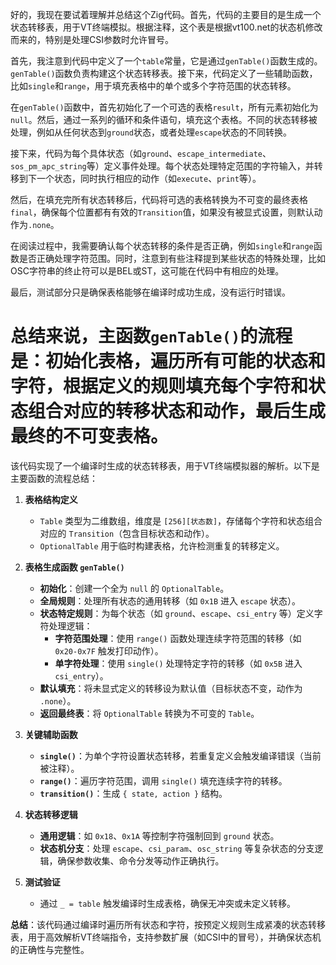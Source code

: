 好的，我现在要试着理解并总结这个Zig代码。首先，代码的主要目的是生成一个状态转移表，用于VT终端模拟。根据注释，这个表是根据vt100.net的状态机修改而来的，特别是处理CSI参数时允许冒号。

首先，我注意到代码中定义了一个`table`常量，它是通过`genTable()`函数生成的。`genTable()`函数负责构建这个状态转移表。接下来，代码定义了一些辅助函数，比如`single`和`range`，用于填充表格中的单个或多个字符范围的状态转移。

在`genTable()`函数中，首先初始化了一个可选的表格`result`，所有元素初始化为`null`。然后，通过一系列的循环和条件语句，填充这个表格。不同的状态转移被处理，例如从任何状态到`ground`状态，或者处理`escape`状态的不同转换。

接下来，代码为每个具体状态（如`ground`、`escape_intermediate`、`sos_pm_apc_string`等）定义事件处理。每个状态处理特定范围的字符输入，并转移到下一个状态，同时执行相应的动作（如`execute`、`print`等）。

然后，在填充完所有状态转移后，代码将可选的表格转换为不可变的最终表格`final`，确保每个位置都有有效的`Transition`值，如果没有被显式设置，则默认动作为`.none`。

在阅读过程中，我需要确认每个状态转移的条件是否正确，例如`single`和`range`函数是否正确处理字符范围。同时，注意到有些注释提到某些状态的特殊处理，比如OSC字符串的终止符可以是BEL或ST，这可能在代码中有相应的处理。

最后，测试部分只是确保表格能够在编译时成功生成，没有运行时错误。

总结来说，主函数`genTable()`的流程是：初始化表格，遍历所有可能的状态和字符，根据定义的规则填充每个字符和状态组合对应的转移状态和动作，最后生成最终的不可变表格。
================================================
该代码实现了一个编译时生成的状态转移表，用于VT终端模拟器的解析。以下是主要函数的流程总结：

1. **表格结构定义**  
   - `Table` 类型为二维数组，维度是 `[256][状态数]`，存储每个字符和状态组合对应的 `Transition`（包含目标状态和动作）。
   - `OptionalTable` 用于临时构建表格，允许检测重复的转移定义。

2. **表格生成函数 `genTable()`**  
   - **初始化**：创建一个全为 `null` 的 `OptionalTable`。
   - **全局规则**：处理所有状态的通用转移（如 `0x1B` 进入 `escape` 状态）。
   - **状态特定规则**：为每个状态（如 `ground`、`escape`、`csi_entry` 等）定义字符处理逻辑：
     - **字符范围处理**：使用 `range()` 函数处理连续字符范围的转移（如 `0x20-0x7F` 触发打印动作）。
     - **单字符处理**：使用 `single()` 处理特定字符的转移（如 `0x5B` 进入 `csi_entry`）。
   - **默认填充**：将未显式定义的转移设为默认值（目标状态不变，动作为 `.none`）。
   - **返回最终表**：将 `OptionalTable` 转换为不可变的 `Table`。

3. **关键辅助函数**  
   - **`single()`**：为单个字符设置状态转移，若重复定义会触发编译错误（当前被注释）。
   - **`range()`**：遍历字符范围，调用 `single()` 填充连续字符的转移。
   - **`transition()`**：生成 `{ state, action }` 结构。

4. **状态转移逻辑**  
   - **通用逻辑**：如 `0x18`、`0x1A` 等控制字符强制回到 `ground` 状态。
   - **状态机分支**：处理 `escape`、`csi_param`、`osc_string` 等复杂状态的分支逻辑，确保参数收集、命令分发等动作正确执行。

5. **测试验证**  
   - 通过 `_ = table` 触发编译时生成表格，确保无冲突或未定义转移。

**总结**：该代码通过编译时遍历所有状态和字符，按预定义规则生成紧凑的状态转移表，用于高效解析VT终端指令，支持参数扩展（如CSI中的冒号），并确保状态机的正确性与完整性。